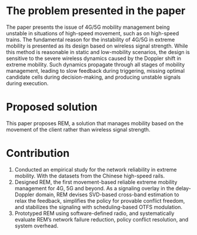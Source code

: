 # The problem presented in the paper
The paper presents the issue of 4G/5G mobility management being unstable in situations of high-speed movement, such as on high-speed trains. The fundamental reason for the instability of 4G/5G in extreme mobility is presented as its design based on wireless signal strength. While this method is reasonable in static and low-mobility scenarios, the design is sensitive to the severe wireless dynamics caused by the Doppler shift in extreme mobility. Such dynamics propagate through all stages of mobility management, leading to slow feedback during triggering, missing optimal candidate cells during decision-making, and producing unstable signals during execution.

# Proposed solution
This paper proposes REM, a solution that manages mobility based on the movement of the client rather than wireless signal strength.

# Contribution
1. Conducted an empirical study for the network reliability in extreme mobility. With the datasets from the Chinese high-speed rails.
2. Designed REM, the first movement-based reliable extreme mobility management for 4G, 5G and beyond. As a signaling overlay in the delay-Doppler domain, REM devises SVD-based cross-band estimation to relax the feedback, simplifies the policy for provable conflict freedom, and stabilizes the signaling with scheduling-based OTFS modulation.
3. Prototyped REM using software-defined radio, and systematically evaluate REM’s network failure reduction, policy conflict resolution, and system overhead.
